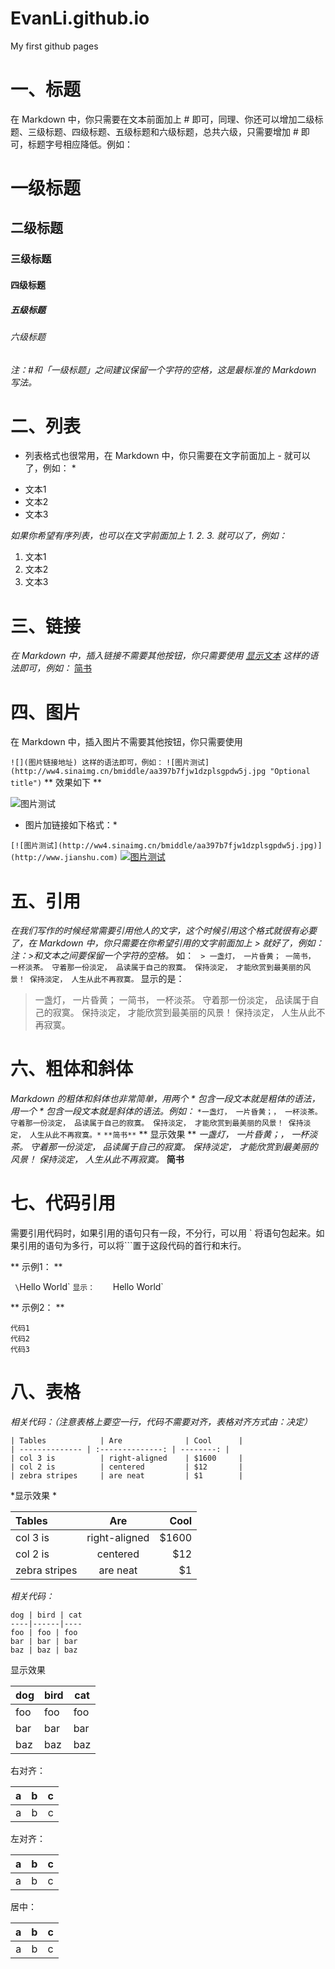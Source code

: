 # EvanLi.github.io
My first github pages
# 一、标题
在 Markdown 中，你只需要在文本前面加上 # 即可，同理、你还可以增加二级标题、三级标题、四级标题、五级标题和六级标题，总共六级，只需要增加 # 即可，标题字号相应降低。例如：
# 一级标题
## 二级标题
### 三级标题
#### 四级标题
##### 五级标题
###### 六级标题
 *注：#和「一级标题」之间建议保留一个字符的空格，这是最标准的 Markdown 写法。*
# 二、列表   
* 列表格式也很常用，在 Markdown 中，你只需要在文字前面加上 - 就可以了，例如： *
- 文本1
- 文本2
- 文本3

*如果你希望有序列表，也可以在文字前面加上 1. 2. 3. 就可以了，例如：*
1. 文本1
2. 文本2
3. 文本3

# 三、链接
*在 Markdown 中，插入链接不需要其他按钮，你只需要使用 [显示文本](链接地址) 这样的语法即可，例如：*
[简书](http://www.jianshu.com)
# 四、图片
在 Markdown 中，插入图片不需要其他按钮，你只需要使用

` ![](图片链接地址) 这样的语法即可，例如： `
` ![图片测试](http://ww4.sinaimg.cn/bmiddle/aa397b7fjw1dzplsgpdw5j.jpg "Optional title") `
** 效果如下 **

![图片测试](http://ww4.sinaimg.cn/bmiddle/aa397b7fjw1dzplsgpdw5j.jpg "Optional title")

* 图片加链接如下格式：*

`[![图片测试](http://ww4.sinaimg.cn/bmiddle/aa397b7fjw1dzplsgpdw5j.jpg)](http://www.jianshu.com)`
[![图片测试](http://ww4.sinaimg.cn/bmiddle/aa397b7fjw1dzplsgpdw5j.jpg)](http://www.jianshu.com)
# 五、引用
*在我们写作的时候经常需要引用他人的文字，这个时候引用这个格式就很有必要了，在 Markdown 中，你只需要在你希望引用的文字前面加上 > 就好了，例如：*
*注：>和文本之间要保留一个字符的空格。*
如：
` > 一盏灯， 一片昏黄； 一简书， 一杯淡茶。 守着那一份淡定， 品读属于自己的寂寞。 保持淡定， 才能欣赏到最美丽的风景！ 保持淡定， 人生从此不再寂寞。`
显示的是：
> 一盏灯， 一片昏黄； 一简书， 一杯淡茶。 守着那一份淡定， 品读属于自己的寂寞。 保持淡定， 才能欣赏到最美丽的风景！ 保持淡定， 人生从此不再寂寞。  

# 六、粗体和斜体
*Markdown 的粗体和斜体也非常简单，用两个 \* 包含一段文本就是粗体的语法，用一个 \* 包含一段文本就是斜体的语法。例如：*
`*一盏灯， 一片昏黄；， 一杯淡茶。 守着那一份淡定， 品读属于自己的寂寞。 保持淡定， 才能欣赏到最美丽的风景！ 保持淡定， 人生从此不再寂寞。*`
`**简书**`
** 显示效果 **
*一盏灯， 一片昏黄；， 一杯淡茶。 守着那一份淡定， 品读属于自己的寂寞。 保持淡定， 才能欣赏到最美丽的风景！ 保持淡定， 人生从此不再寂寞。*
**简书**
# 七、代码引用
需要引用代码时，如果引用的语句只有一段，不分行，可以用 ` 将语句包起来。如果引用的语句为多行，可以将```置于这段代码的首行和末行。

** 示例1： **           

` \`Hello World\` `
显示：     `Hello World`

** 示例2： **
```
代码1
代码2
代码3
```
# 八、表格
*相关代码：（注意表格上要空一行，代码不需要对齐，表格对齐方式由：决定）*
```
| Tables            | Are              | Cool      |
| -------------- | :--------------: | --------: |
| col 3 is          | right-aligned    | $1600     |
| col 2 is          | centered         | $12       |
| zebra stripes     | are neat         | $1        |
```
 *显示效果 *

| Tables            | Are              | Cool      |
| :----------- | :----------: | ------: |
| col 3 is        | right-aligned    | $1600     |
| col 2 is          | centered         | $12       |
| zebra stripes     | are neat         | $1        |
*相关代码：*
```
dog | bird | cat
----|------|----
foo | foo | foo
bar | bar | bar
baz | baz | baz
```
显示效果

dog | bird | cat
----|------|----
foo | foo | foo
bar | bar | bar
baz | baz | baz

右对齐：

a|b |c |
---:|---:|---:
a|b|c
左对齐：

a|b |c |
:---|:---|:---
a|b|c
居中：

a|b |c |
:---:|:---:|:---:
a|b|c
